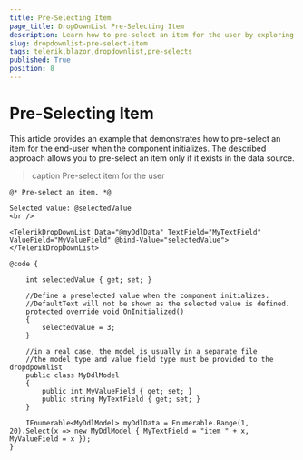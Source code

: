 ```yaml
---
title: Pre-Selecting Item
page_title: DropDownList Pre-Selecting Item
description: Learn how to pre-select an item for the user by exploring a practical example.
slug: dropdownlist-pre-select-item
tags: telerik,blazor,dropdownlist,pre-selects
published: True
position: 8
---
```



# Pre-Selecting Item

This article provides an example that demonstrates how to pre-select an item for the end-user when the component initializes. The described approach allows you to pre-select an item only if it exists in the data source.

>caption Pre-select item for the user

````CSHTML
@* Pre-select an item. *@

Selected value: @selectedValue
<br />

<TelerikDropDownList Data="@myDdlData" TextField="MyTextField" ValueField="MyValueField" @bind-Value="selectedValue">
</TelerikDropDownList>

@code {

    int selectedValue { get; set; }

    //Define a preselected value when the component initializes.
    //DefaultText will not be shown as the selected value is defined.
    protected override void OnInitialized()
    {
        selectedValue = 3;
    }

    //in a real case, the model is usually in a separate file
    //the model type and value field type must be provided to the dropdpownlist
    public class MyDdlModel
    {
        public int MyValueField { get; set; }
        public string MyTextField { get; set; }
    }
    
    IEnumerable<MyDdlModel> myDdlData = Enumerable.Range(1, 20).Select(x => new MyDdlModel { MyTextField = "item " + x, MyValueField = x });
}
````